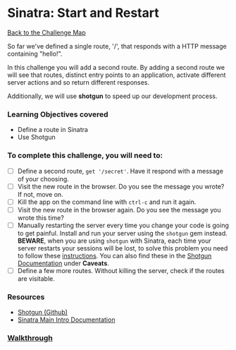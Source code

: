 # Sinatra: Start and Restart

[Back to the Challenge Map](README.md)

So far we've defined a single route, '/', that responds with a HTTP message containing "hello!".

In this challenge you will add a second route. By adding a second route we will see that routes, distinct entry points to an application, activate different server actions and so return different responses.

Additionally, we will use **shotgun** to speed up our development process.

### Learning Objectives covered
- Define a route in Sinatra
- Use Shotgun

### To complete this challenge, you will need to:

- [ ] Define a second route, `get '/secret'`. Have it respond with a message of your choosing.
- [ ] Visit the new route in the browser. Do you see the message you wrote? If not, move on.
- [ ] Kill the app on the command line with `ctrl-c` and run it again.
- [ ] Visit the new route in the browser again. Do you see the message you wrote this time?
- [ ] Manually restarting the server every time you change your code is going to get painful. Install and run your server using the `shotgun` gem instead. **BEWARE**, when you are using `shotgun` with Sinatra, each time your server restarts your sessions will be lost, to solve this problem you need to follow these [instructions](https://groups.google.com/forum/#!topic/sinatrarb/pUFSoyQXyQs). You can also find these in the [Shotgun Documentation](https://github.com/rtomayko/shotgun) under **Caveats**.
- [ ] Define a few more routes. Without killing the server, check if the routes are visitable.

### Resources

- [Shotgun (Github)](https://github.com/rtomayko/shotgun)
- [Sinatra Main Intro Documentation](http://www.sinatrarb.com/intro.html)

### [Walkthrough](walkthroughs/sinatra_start_and_restart.md)



